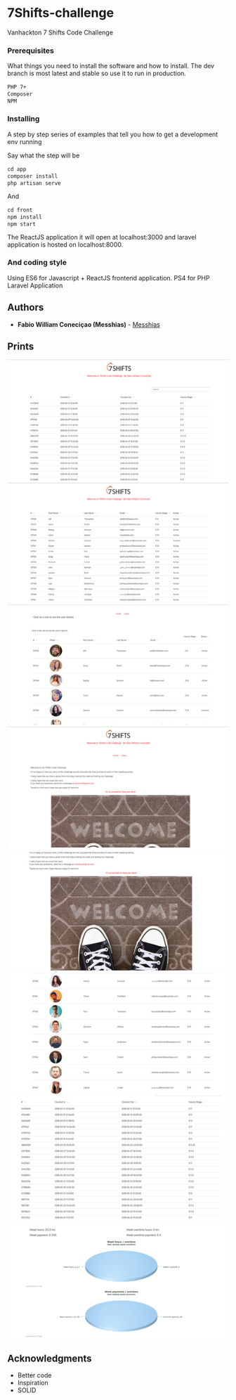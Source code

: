 # 7Shifts-challenge

Vanhackton 7 Shifts Code Challenge


### Prerequisites

What things you need to install the software and how to install. The dev branch is most latest and stable so use it to run in production.

```
PHP 7+
Composer
NPM
```

### Installing

A step by step series of examples that tell you how to get a development env running

Say what the step will be

```
cd app
composer install
php artisan serve
```

And

```
cd front
npm install
npm start
```

The ReactJS application it will open at localhost:3000 and laravel application is hosted on localhost:8000.

### And coding style

Using ES6 for Javascript + ReactJS frontend application.
PS4 for PHP Laravel Application
## Authors

* **Fabio William Coneciçao (Messhias)** - [Messhias](https://github.com/messhias)

## Prints

![Screenshot](print.png)
![Screenshot](print2.png)
![Screenshot](print3.png)
![Screenshot](print4.png)
![Screenshot](print5.png)
![Screenshot](print6.png)
![Screenshot](print7.png)
![Screenshot](print8.png)

## Acknowledgments

* Better code
* Inspiration
* SOLID
